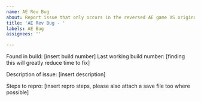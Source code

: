 ```yaml
---
name: AE Rev Bug
about: Report issue that only occurs in the reversed AE game VS original AE game
title: 'AE Rev Bug - '
labels: AE Bug
assignees: ''

---
```


Found in build: [insert build number]
Last working build number: [finding this will greatly reduce time to fix]

Description of issue:
[insert description]

Steps to repro:
[insert repro steps, please also attach a save file too where possible]
